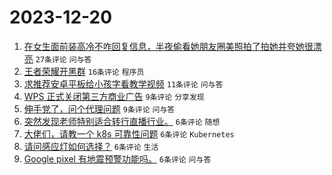 # 2023-12-20

1. [在女生面前装高冷不咋回复信息，半夜偷看她朋友圈美照拍了拍她并夸她很漂亮](https://www.v2ex.com/t/1001821) `27条评论` `问与答`
1. [王者荣耀开黑群](https://www.v2ex.com/t/1001826) `16条评论` `程序员`
1. [求推荐安卓平板给小孩字看教学视频](https://www.v2ex.com/t/1001824) `11条评论` `问与答`
1. [WPS 正式关闭第三方商业广告](https://www.v2ex.com/t/1001833) `9条评论` `分享发现`
1. [伸手党了，问个代理问题](https://www.v2ex.com/t/1001818) `9条评论` `问与答`
1. [突然发现老师特别适合转行直播行业。](https://www.v2ex.com/t/1001835) `6条评论` `随想`
1. [大佬们，请教一个 k8s 可靠性问题](https://www.v2ex.com/t/1001828) `6条评论` `Kubernetes`
1. [请问感应灯如何选择？](https://www.v2ex.com/t/1001825) `6条评论` `生活`
1. [Google pixel 有地震预警功能吗。](https://www.v2ex.com/t/1001817) `6条评论` `问与答`
